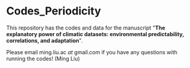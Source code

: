 # Codes_Periodicity

This repository has the codes and data for the manuscript "__The explanatory power of climatic datasets: environmental predictability, correlations, and adaptation__". 



Please email ming.liu.ac *at* gmail.com if you have any questions with running the codes! (Ming Liu)

